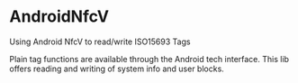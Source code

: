 # AndroidNfcV
Using Android NfcV to read/write ISO15693 Tags

Plain tag functions are available through the Android tech interface. This lib offers reading and writing of system info  and user blocks.
